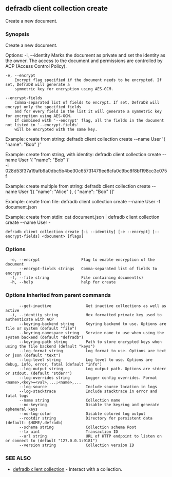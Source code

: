 ## defradb client collection create

Create a new document.

### Synopsis

Create a new document.
		
Options:
	-i, --identity 
		Marks the document as private and set the identity as the owner. The access to the document
		and permissions are controlled by ACP (Access Control Policy).

	-e, --encrypt
		Encrypt flag specified if the document needs to be encrypted. If set, DefraDB will generate a
		symmetric key for encryption using AES-GCM.
	
	--encrypt-fields
		Comma-separated list of fields to encrypt. If set, DefraDB will encrypt only the specified fields
		and for every field in the list it will generate a symmetric key for encryption using AES-GCM.
		If combined with '--encrypt' flag, all the fields in the document not listed in '--encrypt-fields' 
		will be encrypted with the same key.

Example: create from string:
  defradb client collection create --name User '{ "name": "Bob" }'

Example: create from string, with identity:
  defradb client collection create --name User '{ "name": "Bob" }' \
  	-i 028d53f37a19afb9a0dbc5b4be30c65731479ee8cfa0c9bc8f8bf198cc3c075f

Example: create multiple from string:
  defradb client collection create --name User '[{ "name": "Alice" }, { "name": "Bob" }]'

Example: create from file:
  defradb client collection create --name User -f document.json

Example: create from stdin:
  cat document.json | defradb client collection create --name User -
		

```
defradb client collection create [-i --identity] [-e --encrypt] [--encrypt-fields] <document> [flags]
```

### Options

```
  -e, --encrypt                  Flag to enable encryption of the document
      --encrypt-fields strings   Comma-separated list of fields to encrypt
  -f, --file string              File containing document(s)
  -h, --help                     help for create
```

### Options inherited from parent commands

```
      --get-inactive               Get inactive collections as well as active
  -i, --identity string            Hex formatted private key used to authenticate with ACP
      --keyring-backend string     Keyring backend to use. Options are file or system (default "file")
      --keyring-namespace string   Service name to use when using the system backend (default "defradb")
      --keyring-path string        Path to store encrypted keys when using the file backend (default "keys")
      --log-format string          Log format to use. Options are text or json (default "text")
      --log-level string           Log level to use. Options are debug, info, error, fatal (default "info")
      --log-output string          Log output path. Options are stderr or stdout. (default "stderr")
      --log-overrides string       Logger config overrides. Format <name>,<key>=<val>,...;<name>,...
      --log-source                 Include source location in logs
      --log-stacktrace             Include stacktrace in error and fatal logs
      --name string                Collection name
      --no-keyring                 Disable the keyring and generate ephemeral keys
      --no-log-color               Disable colored log output
      --rootdir string             Directory for persistent data (default: $HOME/.defradb)
      --schema string              Collection schema Root
      --tx uint                    Transaction ID
      --url string                 URL of HTTP endpoint to listen on or connect to (default "127.0.0.1:9181")
      --version string             Collection version ID
```

### SEE ALSO

* [defradb client collection](defradb_client_collection.md)	 - Interact with a collection.

